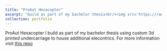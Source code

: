 ```yaml
---
title: "ProAut Hexacopter"
excerpt: "build as part of my bachelor thesis<br/><img src='https://raw.githubusercontent.com/liquidcronos/optical-stabilisation/master/pictures/aufbau.png' width="500">"
collection: portfolio
---
```


ProAut Hexacopter I build as part of my bachelor thesis using custom 3d printed undercarriage to house additional elecontrics.
For more information visit [this repo](https://github.com/liquidcronos/optical-stabilisation/wiki)
